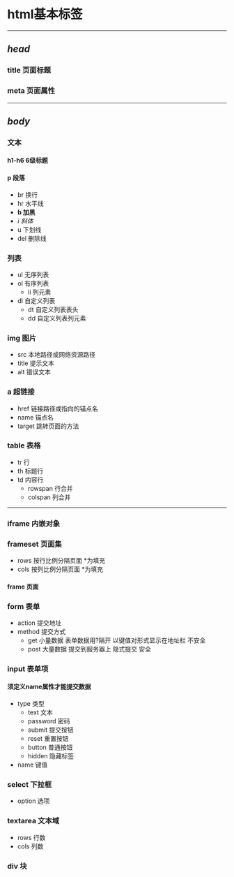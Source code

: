 # html基本标签
---
## ***head***
### title 页面标题
### meta 页面属性
---
## ***body***
### 文本
#### h1-h6 6级标题
#### p 段落
- br 换行
- hr 水平线
- **b 加黑**
- *i 斜体*
- u 下划线
- del 删除线
### 列表
- ul 无序列表
- ol 有序列表
    + li 列元素
- dl 自定义列表
    + dt 自定义列表表头
    + dd 自定义列表列元素
### img 图片
- src 本地路径或网络资源路径
- title 提示文本
- alt 错误文本
### a 超链接
- href 链接路径或指向的锚点名
- name 锚点名
- target 跳转页面的方法
### table 表格
- tr 行
- th 标题行
- td 内容行
    + rowspan 行合并
    + colspan 列合并
---
### iframe 内嵌对象
### frameset 页面集
- rows 按行比例分隔页面 *为填充
- cols 按列比例分隔页面 *为填充
#### frame 页面
### form 表单
- action 提交地址
- method 提交方式
  + get 小量数据 表单数据用?隔开 以键值对形式显示在地址栏 不安全
  + post 大量数据 提交到服务器上 隐式提交 安全
### input 表单项
#### 须定义name属性才能提交数据
- type 类型
  + text 文本
  + password 密码
  + submit 提交按钮
  + reset 重置按钮
  + button 普通按钮
  + hidden 隐藏标签
- name 键值
### select 下拉框
- option 选项
### textarea 文本域
- rows 行数
- cols 列数
### div 块